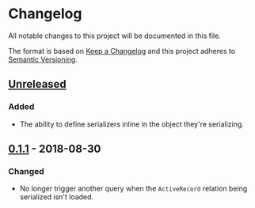 # Changelog

All notable changes to this project will be documented in this file.

The format is based on [Keep a Changelog](http://keepachangelog.com/en/1.0.0/) and this project adheres to [Semantic Versioning](http://semver.org/spec/v2.0.0.html).

## [Unreleased]
### Added
- The ability to define serializers inline in the object they're serializing.

## [0.1.1] - 2018-08-30
### Changed
- No longer trigger another query when the `ActiveRecord` relation being serialized isn't loaded.

[Unreleased]: https://github.com/CultureHQ/client/compare/v0.1.1...HEAD
[0.1.1]: https://github.com/CultureHQ/client/compare/v0.1.0...v0.1.1
